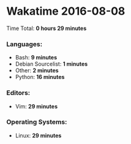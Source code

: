 # Wakatime 2016-08-08

Time Total: **0 hours 29 minutes**

### Languages:
- Bash: **9 minutes** 
- Debian Sourcelist: **1 minutes** 
- Other: **2 minutes** 
- Python: **16 minutes** 

### Editors:
- Vim: **29 minutes** 

### Operating Systems:
- Linux: **29 minutes** 

